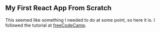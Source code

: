 ## My First React App From Scratch

This seemed like something I needed to do at some point, so here it is. I followed the tutorial at [freeCodeCamp](https://medium.freecodecamp.org/learn-webpack-for-react-a36d4cac5060).